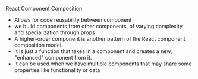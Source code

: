 React Component Composition 

 - Allows for code reusability between component 
 - we build components from other components, of varying complexity and specialization through props
 - A higher-order component is another pattern of the React component composition model. 
 - It is just a function that takes in a component and creates a new, "enhanced" component from it.
 - It can be used when we have multiple components that may share some properties like functionality or data

